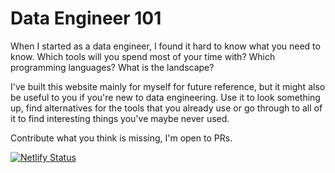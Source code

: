 # Data Engineer 101

When I started as a data engineer, I found it hard to know what you need to know. Which tools will you spend most of your time with? Which programming languages? What is the landscape?

I've built this website mainly for myself for future reference, but it might also be useful to you if you're new to data engineering. Use it to look something up, find alternatives for the tools that you already use or go through to all of it to find interesting things you've maybe never used.

Contribute what you think is missing, I'm open to PRs.

[![Netlify Status](https://api.netlify.com/api/v1/badges/ed6c1428-3ec1-4efb-895f-5a2aa00a5621/deploy-status)](https://app.netlify.com/sites/zealous-tereshkova-bf14a7/deploys)
